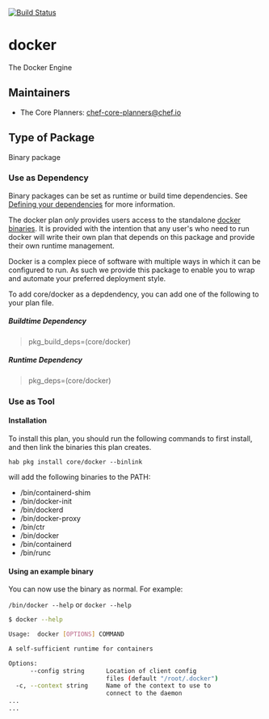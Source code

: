 [![Build Status](https://dev.azure.com/chefcorp-partnerengineering/Chef%20Base%20Plans/_apis/build/status/chef-base-plans.docker?branchName=master)](https://dev.azure.com/chefcorp-partnerengineering/Chef%20Base%20Plans/_build/latest?definitionId=69&branchName=master)

# docker

The Docker Engine

## Maintainers

* The Core Planners: <chef-core-planners@chef.io>

## Type of Package

Binary package

### Use as Dependency

Binary packages can be set as runtime or build time dependencies. See [Defining your dependencies](https://www.habitat.sh/docs/developing-packages/developing-packages/#sts=Define%20Your%20Dependencies) for more information.

The docker plan _only_ provides users access to the standalone [docker binaries](https://docs.docker.com/engine/installation/binaries/). It is provided with the intention that any user's who need to run docker will write their own plan that depends on this package and provide their own runtime management.

Docker is a complex piece of software with multiple ways in which it can be configured to run. As such we provide this package to enable you to wrap and automate your preferred deployment style.

To add core/docker as a depdendency, you can add one of the following to your plan file.

##### Buildtime Dependency

> pkg_build_deps=(core/docker)

##### Runtime Dependency

> pkg_deps=(core/docker)

### Use as Tool

#### Installation

To install this plan, you should run the following commands to first install, and then link the binaries this plan creates.

``hab pkg install core/docker --binlink``

will add the following binaries to the PATH:

* /bin/containerd-shim
* /bin/docker-init
* /bin/dockerd
* /bin/docker-proxy
* /bin/ctr
* /bin/docker
* /bin/containerd
* /bin/runc

#### Using an example binary

You can now use the binary as normal.  For example:

``/bin/docker --help`` or ``docker --help``

```bash
$ docker --help

Usage:  docker [OPTIONS] COMMAND

A self-sufficient runtime for containers

Options:
      --config string      Location of client config
                           files (default "/root/.docker")
  -c, --context string     Name of the context to use to
                           connect to the daemon
...
...
```
